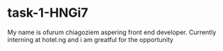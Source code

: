 # task-1-HNGi7
  My name is ofurum chiagoziem aspering front end developer. Currently interning at hotel.ng and i am greatful for the opportunity
  
